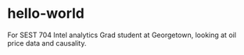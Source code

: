 # hello-world
For SEST 704 Intel analytics
Grad student at Georgetown, looking at oil price data and causality.
